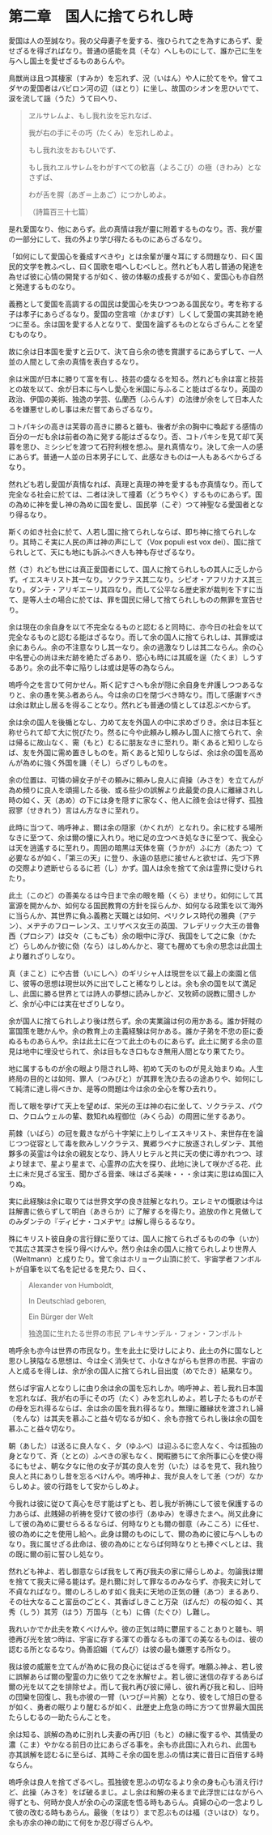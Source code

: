 # 第二章　国人に捨てられし時

愛国は人の至誠なり。我の父母妻子を愛する、強ひられて之を為すにあらず、愛せざるを得ざればなり。普通の感能を具（そな）へしものにして、誰か己に生を与へし国土を愛せざるものあらんや。

鳥獣尚ほ且つ其棲家（すみか）を忘れず、況（いはん）や人に於てをや。曾てユダヤの愛国者はバビロン河の辺（ほとり）に坐し、故国のシオンを思ひいでて、涙を流して謡（うた）うて曰へり、

> ヱルサレムよ、もし我れ汝を忘れなば、
>
> 我が右の手にその巧（たくみ）を忘れしめよ。
>
> もし我れ汝をおもひいでず、
>
> もし我れヱルサレムをわがすべての歓喜（よろこび）の極（きわみ）となさずば、
>
> わが舌を腭（あぎ＝上あご）につかしめよ。
>
> （詩篇百三十七篇）

是れ愛国なり、他にあらず。此の真情は我が靈に附着するものなり。否、我が靈の一部分にして、我の外より学び得たるものにあらざるなり。


「如何にして愛国心を養成すべきや」とは余輩が屢々耳にする問題なり、曰く国民的文学を教ふべし、曰く国歌を唱へしむべしと。然れども人若し普通の発達を為せば彼に心情の開発するが如く、彼の体躯の成長するが如く、愛国心も亦自然と発達するものなり。

義務として愛国を高調するの国民は愛国心を失ひつつある国民なり。考を称する子は孝子にあらざるなり。愛国の空言喧（かまびす）しくして愛国の実其跡を絶つに至る。余は国を愛する人となりて、愛国を論ずるものとならざらんことを望むものなり。


故に余は日本国を愛すと云ひて、決て自ら余の徳を賞讃するにあらずして、一人並の人間として余の真情を表白するなり。

余は米国が日本に勝りて富を有し、技芸の盛なるを知る。然れども余は富と技芸との故を以て、余が日本に与へし愛心を米国に与ふること能はざるなり。英国の政治、伊国の美術、独逸の学芸、仏蘭西（ふらんす）の法律が余をして日本人たるを嫌悪せしめし事は未だ嘗てあらざるなり。

コトパキシの高きは芙蓉の高きに勝ると雖も、後者が余の胸中に喚起する感情の百分の一だも余は前者の為に発する能はざるなり。否、コトパキシを見て却て芙蓉を思ひ、ミシシピを渡つて石狩利根を想ふ。是れ真情なり。決して余一人の感にあらず。普通一人並の日本男子にして、此感なきものは一人もあるべからざるなり。


然れども若し愛国が真情なれば、真理と真理の神を愛するも亦真情なり。而して完全なる社会に於ては、二者は決して撞着（どうちやく）するものにあらず。国の為めに神を愛し神の為めに国を愛し、国民挙（こぞ）つて神聖なる愛国者となり得るなり。

斯くの如き社会に於て、人若し国に捨てられしならば、即ち神に捨てられしなり。其時こそ実に人民の声は神の声にして（Vox populi est vox dei）、国に捨てられしとて、天にも地にも訴ふべき人も神も存せざるなり。


然（さ）れども世には真正愛国者にして、国人に捨てられしもの其人に乏しからず。イエスキリスト其一なり。ソクラテス其二なり。シピオ・アフリカナス其三なり。ダンテ・アリギエーリ其四なり。而して公平なる歴史家が裁判を下すに当て、是等人士の場合に於ては、罪を国民に帰して捨てられしものの無罪を宣告せり。


余は現在の余自身を以て不完全なるものと認むると同時に、亦今日の社会を以て完全なるものと認むる能はざるなり。而して余の国人に捨てられしは、其罪或は余にあらん。余の不注意なりし其一なり。余の過激なりしは其二ならん。余の心中名誉心の尚ほ未だ跡を絶たざるあり、慾心も時には其威を逞（たくま）しうするあり。余の此不幸に陥りしは或は是等の為ならん。

嗚呼今之を言ひて何かせん。斯く記すさへも余が隠に余自身を弁護しつつあるなりと、余の愚を笑ふ者あらん。今は余の口を閉づべき時なり。而して感謝すべきは余は默止し居るを得ることなり。然れども普通の情としては忍ぶべからず。

余は余の国人を後楯となし、力めて友を外国人の中に求めざりき。余は日本狂と称せられて却て大に悦びたり。然るに今や此頼みし頼みし国人に捨てられて、余は帰るに故山なく、需（もと）むるに朋友なきに至れり。斯くあると知りしならば、友を外国に需め置きしものを。斯くあると知りしならば、余は余の国を高めんが為めに強く外国を譏（そし）らざりしものを。

余の位置は、可憐の婦女子がその頼みに頼みし良人に貞操（みさを）を立てんが為め頻りに良人を頌揚したる後、或る些少の誤解より此最愛の良人に離縁されし時の如く、天（あめ）の下には身を隠すに家なく、他人に顔を会はせ得ず、孤独寂寥（せきれう）言はん方なきに至れり。


此時に当つて、嗚呼神よ、爾は余の隠家（かくれが）となれり。余に枕する場所なきに至つて、余は爾の懐に入れり。地に足の立つべき処なきに至つて、我全心は天を逍遙するに至れり。周囲の暗黒は天体を窺（うかが）ふに方（あたつ）て必要なるが如く、「第三の天」に登り、永遠の慈悲に接せんと欲せば、先づ下界の交際より遮断せらるるに若（し）かず。国人は余を捨てて余は霊界に受けられたり。


此土（このど）の善美なるは今日まで余の眼を睧（くら）ませり。如何にして其富源を開かんか、如何なる国民教育の方針を採らんか、如何なる政策を以て海外に当らんか、其世界に負ふ義務と天職とは如何、ペリクレス時代の雅典（アテン）、メヂチのフローレンス、エリザベス女王の英国、フレデリック大王の普魯西（プロシア）は交々（こもごも）余の眼中に浮び、我国をして之に象（かたど）らしめんか彼に俲（なら）はしめんかと、寝ても醒めても余の思念は此国土より離れざりしなり。

真（まこと）にや古昔（いにしへ）のギリシャ人は現世を以て最上の楽園と信じ、彼等の思想は現世以外に出でしこと稀なりしとは。余も余の国を以て満足し、此国に勝る世界とては詩人の夢想に読みしかど、又牧師の説教に聞きしかど、余が心中には実在せざりしなり。


余が国人に捨てられしより後は然らず。余の実業論は何の用かある。誰か奸賊の富国策を聴かんや。余の教育上の主義経験は何かある。誰か子弟を不忠の臣に委ぬるものあらんや。余は此土に在つて此土のものにあらず。此土に関する余の意見は地中に埋没せられて、余は目もなき口もなき無用人間となり果てたり。


地に属するものが余の眼より隠されし時、初めて天のものが見え始まりぬ。人生終局の目的とは如何、罪人（つみびと）が其罪を洗ひ去るの途ありや、如何にして純清に達し得べきか、是等の問題は今は余の全心を奪ひ去れり。

而して眼を挙げて天上を望めば、栄光の王は神の右に坐して、ソクラテス、パウロ、クロムウェルの輩、数知れぬ程御位（みくらゐ）の周囲に坐するあり。

荊棘（いばら）の冠を戴きながら十字架に上りしイエスキリスト、来世存在を論じつつ従容として毒を飲みしソクラテス、異郷ラベナに放逐されしダンテ、其他夥多の英霊は今は余の親友となり、詩人リヒテルと共に天の使に導かれつつ、球より球まで、星より星まで、心霊界の広大を探り、此地に決して咲かざる花、此土に未だ見ざる宝玉、聞かざる音楽、味はざる美味・・・余は実に思はぬ国に入りぬ。


実に此経験は余に取りては世界文学の良き註解となれり。ヱレミヤの慨歌は今は註解書に依らずして明白（あきらか）に了解するを得たり。追放の作と見做してのみダンテの『ディビナ・コメヂヤ』は解し得らるるなり。

殊にキリスト彼自身の言行録に至りては、国人に捨てられざるものの争（いか）で其広さ其深さを採り得べけんや。然り余は余の国人に捨てられしより世界人（Weltmann）と成りたり。曾て余はホリョーク山頂に於て、宇宙学者フンボルトが自筆を以て名を記せるを見たり、曰く、

> Alexander von Humboldt,
>
> In Deutschlad geboren,
>
> Ein Bürger der Welt
>
> 独逸国に生れたる世界の市民 アレキサンデル・フォン・フンボルト


嗚呼余も亦今は世界の市民なり。生を此土に受けしにより、此土の外に国なしと思ひし狭隘なる思想は、今は全く消失せて、小なきながらも世界の市民、宇宙の人と成るを得しは、余が余の国人に捨てられし目出度（めでたき）結果なり。


然らば宇宙人となりしに由り余は余の国を忘れしか。嗚呼神よ、若し我れ日本国を忘れなば、我が右の手にその巧（たく）みを忘れしめよ。若し子たるものがその母を忘れ得るならば、余は余の国を我れ得るなり。無理に離縁状を渡されし婦（をんな）は其夫を慕ふこと益々切なるが如く、余も亦捨てられし後は余の国を慕ふこと益々切なり。

朝（あした）は送るに良人なく、夕（ゆふべ）は迎ふるに恋人なく、今は孤独の身となりて、斉（ととの）ふべきの家もなく、閑暇勝ちにて余所事に心を使ひ得るにもせよ、朝な夕なに他の女子が其の良人を労（いた）はるを見て、我れ独り良人と共にありし昔を忘るべけんや。嗚呼神よ、我が良人をして恙（つが）なからしめよ。彼の行路をして安からしめよ。

今我れは彼に従ひて真心を尽す能はずとも、若し我が祈祷にして彼を保護するの力あらば、此賎婦の祈祷を受けて彼の歩行（あゆみ）を導きたまへ。尚又此身にして彼の為めに要せらるるならば、何時なりとも爾の御意（みこころ）に任せ、彼の為めに之を使用し給へ。此身は爾のものにして、爾の為めに彼に与へしものなり。我に属せざる此命は、彼の為めにとならば何時なりとも捧ぐべしとは、我の既に爾の前に誓ひし処なり。

然れども神よ、若し御意ならば我をして再び我夫の家に帰らしめよ。勿論我は爾を捨てて我夫に帰る能はず。是れ爾に対して罪なるのみならず、亦我夫に対して不貞なればなり。爾のしろしめす如く我夫に天地の正気の鍾（あつ）まるあり、その壮大なること富岳のごとく、其香ばしきこと万朶（ばんだ）の桜の如く、其秀（しう）其芳（はう）万国与（とも）に儔（たぐひ）し難し。

我れいかでか此夫を欺くべけんや。彼の正気は時に鬱屈することありと雖も、明徳再び光を放つ時は、宇宙に存する渾ての善なるもの渾ての美なるものは、彼の認むる所となるなり。偽善諂媚（てんび）は彼の最も嫌悪する所なり。

我は彼の威厳を立てんが為めに我の良心に従はざるを得ず。唯願ふ神よ、若し彼に誤解あらば爾の聖霊の力に依りて之を氷解せよ。若し彼に迷信の存するあらば爾の光を以て之を排除せよ。而して我れ再び彼に帰し、彼れ再び我と和し、旧時の団欒を回復し、我も亦彼の一臂（いつぴ＝片腕）となり、彼をして旭日の登るが如く、勇者の眠りより醒むるが如く、此歴史上危急の時に方つて世界最大国民たらしむるの一助たらんことを。

余は知る、誤解の為めに別れし夫妻の再び旧（もと）の縁に復するや、其情愛の濃（こま）やかなる前日の比にあらざる事を。余も亦此国に入れられ、此国も亦其誤解を認むるに至らば、其時こそ余の国を思ふの情は実に昔日に百倍する時ならん。


嗚呼余は良人を捨てざるべし。孤独彼を思ふの切なるより余の身も心も消え行けど、此操（みさを）をば破るまじ。よし余は和解の来るまで此浮世にはながらへ得ずとも、何時か良人が余の心の深底を悟る時もあらん。貞婦の心の一念よりして彼の改むる時もあらん。最後（をはり）まで忍ぶものは福（さいはひ）なり。余も亦余の神の助にて何をか忍び得ざらんや。

